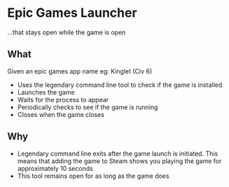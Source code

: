 # Epic Games Launcher 
...that stays open while the game is open

## What
Given an epic games app name eg: Kinglet (Civ 6)
- Uses the legendary command line tool to check if the game is installed
- Launches the game
- Waits for the process to appear
- Periodically checks to see if the game is running
- Closes when the game closes

## Why
- Legendary command line exits after the game launch is initiated. This means that adding the game to Steam shows you playing the game for approximately 10 seconds
- This tool remains open for as long as the game does

